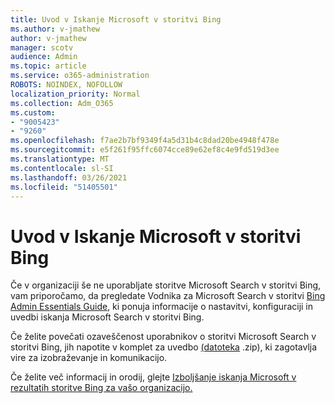 ```yaml
---
title: Uvod v Iskanje Microsoft v storitvi Bing
ms.author: v-jmathew
author: v-jmathew
manager: scotv
audience: Admin
ms.topic: article
ms.service: o365-administration
ROBOTS: NOINDEX, NOFOLLOW
localization_priority: Normal
ms.collection: Adm_O365
ms.custom:
- "9005423"
- "9260"
ms.openlocfilehash: f7ae2b7bf9349f4a5d31b4c8dad20be4948f478e
ms.sourcegitcommit: e5f261f95ffc6074cce89e62ef8c4e9fd519d3ee
ms.translationtype: MT
ms.contentlocale: sl-SI
ms.lasthandoff: 03/26/2021
ms.locfileid: "51405501"
---
```

# <a name="get-started-with-microsoft-search-in-bing"></a>Uvod v Iskanje Microsoft v storitvi Bing

Če v organizaciji še ne uporabljate storitve Microsoft Search v storitvi Bing, vam priporočamo, da pregledate Vodnika za Microsoft Search v storitvi [Bing Admin Essentials Guide](https://go.microsoft.com/fwlink/p/?linkid=2127979), ki ponuja informacije o nastavitvi, konfiguraciji in uvedbi iskanja Microsoft Search v storitvi Bing.

Če želite povečati ozaveščenost uporabnikov o storitvi Microsoft Search v storitvi Bing, jih napotite v komplet za uvedbo [(datoteka](https://go.microsoft.com/fwlink/p/?LinkID=2114710) .zip), ki zagotavlja vire za izobraževanje in komunikacijo.

Če želite več informacij in orodij, glejte [Izboljšanje iskanja Microsoft v rezultatih storitve Bing za vašo organizacijo.](https://go.microsoft.com/fwlink/?linkid=2152022)
